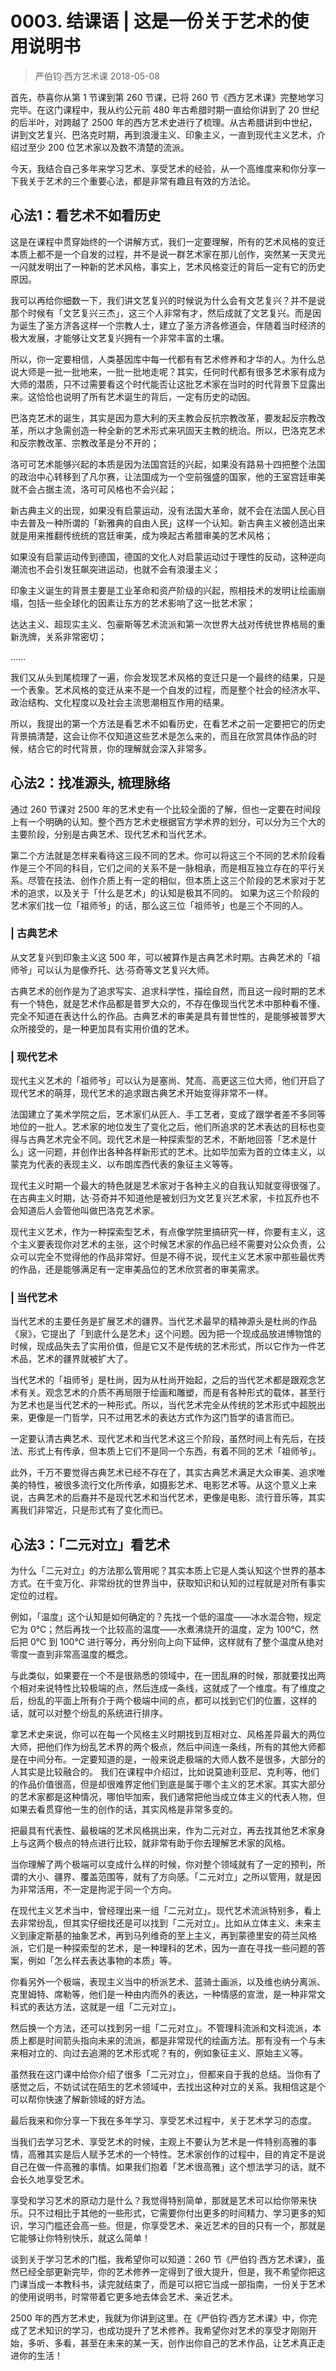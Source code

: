 # 0003. 结课语 | 这是一份关于艺术的使用说明书
> 严伯钧·西方艺术课
2018-05-08

首先，恭喜你从第 1 节课到第 260 节课，已将 260 节《西方艺术课》完整地学习完毕。在这门课程中，我从约公元前 480 年古希腊时期一直给你讲到了 20 世纪的后半叶，对跨越了 2500 年的西方艺术史进行了梳理。从古希腊讲到中世纪，讲到文艺复兴、巴洛克时期，再到浪漫主义、印象主义，一直到现代主义艺术，介绍过至少 200 位艺术家以及数不清楚的流派。

今天，我结合自己多年来学习艺术、享受艺术的经验，从一个高维度来和你分享一下我关于艺术的三个重要心法，都是非常有趣且有效的方法论。

## 心法1：看艺术不如看历史
这是在课程中贯穿始终的一个讲解方式，我们一定要理解，所有的艺术风格的变迁本质上都不是一个自发的过程，并不是说一群艺术家在那儿创作，突然某一天灵光一闪就发明出了一种新的艺术风格，事实上，艺术风格变迁的背后一定有它的历史原因。

我可以再给你细数一下，我们讲文艺复兴的时候说为什么会有文艺复兴？并不是说那个时候有「文艺复兴三杰」，这三个人非常有才，然后成就了文艺复兴。而是因为诞生了圣方济各这样一个宗教人士，建立了圣方济各修道会，伴随着当时经济的极大发展，才能够让文艺复兴拥有一个非常丰富的土壤。

所以，你一定要相信，人类基因库中每一代都有有艺术修养和才华的人。为什么总说大师是一批一批地来，一批一批地走呢？其实，任何时代都有很多艺术家有成为大师的潜质，只不过需要看这个时代能否让这批艺术家在当时的时代背景下显露出来。这恰恰也说明了所有艺术诞生的背后，一定有历史的动因。

巴洛克艺术的诞生，其实是因为意大利的天主教会反抗宗教改革，要发起反宗教改革，所以才急需创造一种全新的艺术形式来巩固天主教的统治。所以，巴洛克艺术和反宗教改革、宗教改革是分不开的；

洛可可艺术能够兴起的本质是因为法国宫廷的兴起，如果没有路易十四把整个法国的政治中心转移到了凡尔赛，让法国成为一个空前强盛的国家，他的王室宫廷审美就不会占据主流，洛可可风格也不会兴起；

新古典主义的出现，如果没有启蒙运动，没有法国大革命，就不会在法国人民心目中去普及一种所谓的「新雅典的自由人民」这样一个认知。新古典主义被创造出来就是用来推翻传统统的宫廷审美，成为唤起古希腊审美的艺术风格；

如果没有启蒙运动传到德国，德国的文化人对启蒙运动过于理性的反动，这种逆向潮流也不会引发狂飙突进运动，也就不会有浪漫主义；

印象主义诞生的背景主要是工业革命和资产阶级的兴起，照相技术的发明让绘画崩塌，包括一些全球化的因素让东方的艺术影响了这一批艺术家；

达达主义、超现实主义、包豪斯等艺术流派和第一次世界大战对传统世界格局的重新洗牌，关系非常密切；

……

我们又从头到尾梳理了一遍，你会发现艺术风格的变迁只是一个最终的结果，只是一个表象。艺术风格的变迁从来不是一个自发的过程，而是整个社会的经济水平、政治结构、文化程度以及社会主流思潮相互作用的结果。

所以，我提出的第一个方法是看艺术不如看历史，在看艺术之前一定要把它的历史背景搞清楚，这会让你不仅知道这些艺术是怎么来的，而且在欣赏具体作品的时候，结合它的时代背景，你的理解就会深入非常多。

## 心法2：找准源头, 梳理脉络
通过 260 节课对 2500 年的艺术史有一个比较全面的了解，但也一定要在时间段上有一个明确的认知。整个西方艺术史根据官方学术界的划分，可以分为三个大的主要阶段，分别是古典艺术、现代艺术和当代艺术。

第二个方法就是怎样来看待这三段不同的艺术。你可以将这三个不同的艺术阶段看作是三个不同的科目，它们之间的关系不是一脉相承，而是相互独立存在的平行关系。尽管在技法、创作介质上有一定的相似，但本质上这三个阶段的艺术家对于艺术的追求，以及关于「什么是艺术」的认知是极其不同的。 如果为这三个阶段的艺术家们找一位「祖师爷」的话，那么这三位「祖师爷」也是三个不同的人。

### | 古典艺术
从文艺复兴到印象主义这 500 年，可以被算作是古典艺术时期。古典艺术的「祖师爷」可以认为是像乔托、达·芬奇等文艺复兴大师。

古典艺术的创作是为了追求写实、追求科学性，描绘自然，而且这一段时期的艺术有一个特色，就是艺术作品都是普罗大众的，不存在像现当代艺术中那种看不懂、完全不知道在表达什么的作品。古典艺术的审美是具有普世性的，是能够被普罗大众所接受的，是一种更加具有实用价值的艺术。

### | 现代艺术
现代主义艺术的「祖师爷」可以认为是塞尚、梵高、高更这三位大师，他们开启了现代艺术的萌芽，现代艺术的追求跟古典艺术开始变得非常不一样。

法国建立了美术学院之后，艺术家们从匠人、手工艺者，变成了跟学者差不多同等地位的一批人。艺术家的地位发生了变化之后，他们所追求的艺术表达的目标也变得与古典艺术完全不同。现代艺术是一种探索型的艺术，不断地回答「艺术是什么」这一问题，并创作出各种各样新形式的艺术。比如毕加索为首的立体主义，以蒙克为代表的表现主义、以布朗库西代表的象征主义等等。

现代主义时期一个最大的特色就是艺术家对于各种主义的自我认知就变得很强了。在古典主义时期，达·芬奇并不知道他是被划归为文艺复兴艺术家，卡拉瓦乔也不会知道后人会管他叫做巴洛克艺术家。

现代主义艺术，作为一种探索型艺术，有点像学院里搞研究一样，你要有主义，这个主义要表现你对艺术的主张，这个时候艺术家的作品已经不需要对公众负责，公众可以完全不觉得他的作品非常好。但是不得不说，现代主义艺术家中那些最优秀的作品，还是能够满足有一定审美品位的艺术欣赏者的审美需求。

### | 当代艺术
当代艺术的主要任务是扩展艺术的疆界。当代艺术最早的精神源头是杜尚的作品《泉》，它提出了「到底什么是艺术」这个问题。因为把一个现成品放进博物馆的时候，现成品失去了实用价值，但是它又不是传统的艺术形式，所以它作为一件艺术品，艺术的疆界就被扩大了。

当代艺术的「祖师爷」是杜尚，因为从杜尚开始起，之后的当代艺术都是跟观念艺术有关。观念艺术的介质不再局限于绘画和雕塑，而是有各种形式的载体，甚至行为艺术也是当代艺术的一种形式。所以，当代艺术完全从传统的艺术形式中超脱出来，更像是一门哲学，只不过用艺术的表达方式作为这门哲学的语言而已。

一定要认清古典艺术、现代艺术和当代艺术这三个阶段，虽然时间上有先后，在技法、形式上有传承，但本质上它们不是同一个东西，有着不同的艺术「祖师爷」。

此外，千万不要觉得古典艺术已经不存在了，其实古典艺术满足大众审美、追求唯美的特性，被很多流行文化所传承，如摄影艺术、电影艺术等。从这个意义上来说，古典艺术的后裔并不是现代艺术和当代艺术，更像是电影、流行音乐等，其实离我们非常近，只是形式有了变化而已。

## 心法3：「二元对立」看艺术
为什么「二元对立」的方法那么管用呢？其实本质上它是人类认知这个世界的基本方式。在千变万化、非常纷扰的世界当中，获取知识和认知的过程就是对所有事实定位的过程。

例如，「温度」这个认知是如何确定的？先找一个低的温度——冰水混合物，规定它为 0℃；然后再找一个比较高的温度——水煮沸烧开的温度，定为 100℃，然后把 0℃ 到 100℃ 进行等分，再分别向上向下延伸，这样就有了整个温度从绝对零度一直到非常高温度的概念。

与此类似，如果要在一个不是很熟悉的领域中，在一团乱麻的时候，那就要找出两个相对来说特性比较极端的点，然后连成一条线，这就成了一个维度。有了维度之后，纷乱的平面上所有介于两个极端中间的点，都可以找到它们的位置，这样的话，就可以对整个纷乱的系统进行排序。

拿艺术史来说，你可以在每一个风格主义时期找到互相对立、风格差异最大的两位大师，把他们作为纷乱艺术界的两个极点，然后中间连一条线，所有的其他大师都是在中间分布。一定要知道的是，一般来说走极端的大师人数不是很多，大部分的人其实是比较融合的。
我们在课程中介绍过，比如说莫迪利亚尼、克利等，他们的作品价值很高，但是却很难界定他们到底是属于哪个主义的艺术家。其实大部分的艺术家都是这种情况，哪怕毕加索，我们通常把他当成立体主义的代表人物，但如果去看贯穿他一生的创作的话，其实风格是非常多变的。

把最具有代表性、最极端的艺术风格挑出来，作为二元对立，再去找其他艺术家身上与这两个极点的特点进行比较，就非常有助于你去理解艺术家的风格。

当你理解了两个极端可以变成什么样的时候，你对整个领域就有了一定的预判，所谓的大小、疆界、覆盖范围等，就有了方向感。「二元对立」之所以管用，就是因为非常活用，不一定是拘泥于同一个方向。

在现代主义艺术当中，曾经理出来一组「二元对立」。现代艺术流派特别多，看上去非常纷乱，但其实仔细找还是可以找到「二元对立」。比如从立体主义、未来主义到康定斯基的抽象艺术，再到马列维奇的至上主义，再到蒙德里安的荷兰风格派，它们是一种探索型的艺术，是一种理科的艺术，因为一直在寻找一些问题的答案，例如「怎么样去表达事物的本质」等。

你看另外一个极端，表现主义当中的桥派艺术、蓝骑士画派，以及维也纳分离派、克里姆特、席勒等，他们是一种由内而外的表达，一种情感的宣泄，是一种非常文科式的表达方法，这就是一组「二元对立」。

然后换一个方法，还可以找到另一组「二元对立」。不管理科流派和文科流派，本质上都是时间箭头指向未来的流派，都是非常现代的绘画方法。那有没有一个与未来相对立的、向过去追溯的艺术形式呢？有的，例如象征主义、原始主义等。

虽然我在这门课中给你介绍了很多「二元对立」，但都来自于我的总结。当你有了感觉之后，不妨试试在陌生的艺术领域中，去找出这种对立的关系。我相信这是个可以帮你快速了解新领域的好方法。

最后我来和你分享一下我在多年学习、享受艺术过程中，关于艺术学习的态度。

当我们去学习艺术、享受艺术的时候，主观上不要认为艺术是一件特别高雅的事情，高雅其实是后人赋予艺术的一个特性。艺术家创作的过程中，目的肯定不是说自己在做一件高雅的事情。如果我们抱着「艺术很高雅」这个想法学习的话，就不会长久地享受艺术。

享受和学习艺术的原动力是什么？我觉得特别简单，那就是艺术可以给你带来快乐。只不过相比于其他的一些形式，它需要你付出更多的时间精力、学习更多的知识，学习门槛还会高一些。但是，你享受艺术、亲近艺术的目的只有一个，那就是它能够让你特别快乐，就这么简单！

谈到关于学习艺术的门槛，我希望你可以知道：260 节《严伯钧·西方艺术课》，虽然已经全部更新完毕，你的艺术修养一定得到了很大提升，但是，我不希望你把这门课当成一本教科书，读完就结束了，而是可以把它当成一部指南，一份关于艺术的使用说明书，时常带着它更多地去体会艺术、亲近艺术。

2500 年的西方艺术史，我就为你讲到这里。在《严伯钧·西方艺术课》中，你完成了艺术知识的学习，也成功提升了艺术修养。我希望你对艺术的享受才刚刚开始，多听、多看，甚至在未来的某一天，创作出你自己的艺术作品，让艺术真正走进你的生活！


